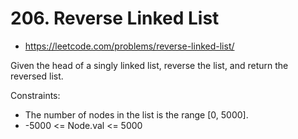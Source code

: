 # 206. Reverse Linked List

- https://leetcode.com/problems/reverse-linked-list/  

Given the head of a singly linked list, reverse the list, and return the reversed list.

Constraints:
- The number of nodes in the list is the range [0, 5000].
- -5000 <= Node.val <= 5000
